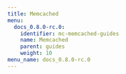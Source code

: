 ```yaml
---
title: Memcached
menu:
  docs_0.8.0-rc.0:
    identifier: mc-memcached-guides
    name: Memcached
    parent: guides
    weight: 10
menu_name: docs_0.8.0-rc.0
---
```


